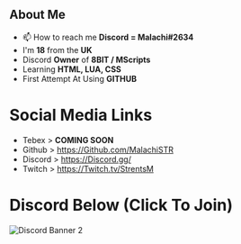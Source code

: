 **About Me**
-----------------------------------------------
- 📫 How to reach me **Discord = Malachi#2634**
- I'm **18** from the **UK**
- Discord **Owner** of **8BIT / MScripts**
- Learning **HTML, LUA, CSS**
- First Attempt At Using **GITHUB**
# Social Media Links
- Tebex > **COMING SOON**
- Github > https://Github.com/MalachiSTR
- Discord > https://Discord.gg/
- Twitch > https://Twitch.tv/StrentsM
# Discord Below (Click To Join)
<img src="https://discordapp.com/api/guilds/1024749642765836338/widget.png?style=banner2" alt="Discord Banner 2"/>
